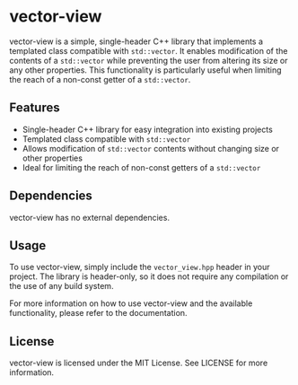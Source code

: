 # vector-view

vector-view is a simple, single-header C++ library that implements a templated class compatible with `std::vector`. It enables modification of the contents of a `std::vector` while preventing the user from altering its size or any other properties. This functionality is particularly useful when limiting the reach of a non-const getter of a `std::vector`.

## Features

- Single-header C++ library for easy integration into existing projects
- Templated class compatible with `std::vector`
- Allows modification of `std::vector` contents without changing size or other properties
- Ideal for limiting the reach of non-const getters of a `std::vector`

## Dependencies

vector-view has no external dependencies.

## Usage

To use vector-view, simply include the `vector_view.hpp` header in your project. The library is header-only, so it does not require any compilation or the use of any build system.

For more information on how to use vector-view and the available functionality, please refer to the documentation.

## License

vector-view is licensed under the MIT License. See LICENSE for more information.
